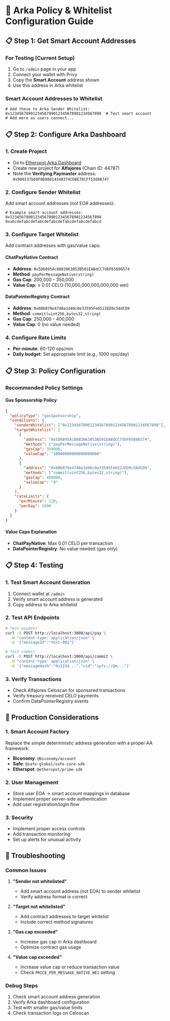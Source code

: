 # 🔧 Arka Policy & Whitelist Configuration Guide

## 📋 **Step 1: Get Smart Account Addresses**

### **For Testing (Current Setup)**
1. Go to `/admin` page in your app
2. Connect your wallet with Privy
3. Copy the **Smart Account** address shown
4. Use this address in Arka whitelist

### **Smart Account Addresses to Whitelist**
```
# Add these to Arka Sender Whitelist:
0x1234567890123456789012345678901234567890  # Test smart account
# Add more as users connect...
```

## 📋 **Step 2: Configure Arka Dashboard**

### **1. Create Project**
- Go to [Etherspot Arka Dashboard](https://arka.etherspot.io)
- Create new project for **Alfajores** (Chain ID: 44787)
- Note the **Verifying Paymaster** address: `0x900137b60F0D80814348374CD8E78CFf53d88747`

### **2. Configure Sender Whitelist**
Add smart account addresses (not EOA addresses):
```
# Example smart account addresses:
0x1234567890123456789012345678901234567890
0xabcdefabcdefabcdefabcdefabcdefabcdefabcd
```

### **3. Configure Target Whitelist**
Add contract addresses with gas/value caps:

#### **ChatPayNative Contract**
- **Address**: `0x5D6895Ac8083063053B501EA8dCC7dbF65696574`
- **Method**: `payPerMessageNative(string)`
- **Gas Cap**: 200,000 - 350,000
- **Value Cap**: ≤ 0.01 CELO (10,000,000,000,000,000 wei)

#### **DataPointerRegistry Contract**
- **Address**: `0x08b079e47d0a1d40c0e33595Fe6522ED9c58dCD9`
- **Method**: `commit(uint256,bytes32,string)`
- **Gas Cap**: 250,000 - 400,000
- **Value Cap**: 0 (no value needed)

### **4. Configure Rate Limits**
- **Per-minute**: 60-120 ops/min
- **Daily budget**: Set appropriate limit (e.g., 1000 ops/day)

## 📋 **Step 3: Policy Configuration**

### **Recommended Policy Settings**

#### **Gas Sponsorship Policy**
```json
{
  "policyType": "gasSponsorship",
  "conditions": {
    "senderWhitelist": ["0x1234567890123456789012345678901234567890"],
    "targetWhitelist": [
      {
        "address": "0x5D6895Ac8083063053B501EA8dCC7dbF65696574",
        "methods": ["payPerMessageNative(string)"],
        "gasCap": 350000,
        "valueCap": "10000000000000000000"
      },
      {
        "address": "0x08b079e47d0a1d40c0e33595Fe6522ED9c58dCD9",
        "methods": ["commit(uint256,bytes32,string)"],
        "gasCap": 400000,
        "valueCap": "0"
      }
    ],
    "rateLimits": {
      "perMinute": 120,
      "perDay": 1000
    }
  }
}
```

#### **Value Caps Explanation**
- **ChatPayNative**: Max 0.01 CELO per transaction
- **DataPointerRegistry**: No value needed (gas only)

## 📋 **Step 4: Testing**

### **1. Test Smart Account Generation**
1. Connect wallet at `/admin`
2. Verify smart account address is generated
3. Copy address to Arka whitelist

### **2. Test API Endpoints**
```bash
# Test payment
curl -X POST http://localhost:3000/api/pay \
  -H "content-type: application/json" \
  -d '{"messageId":"test-001"}'

# Test commit
curl -X POST http://localhost:3000/api/commit \
  -H "content-type: application/json" \
  -d '{"messageHash":"0x1234...","cid":"ipfs://Qm..."}'
```

### **3. Verify Transactions**
- Check Alfajores Celoscan for sponsored transactions
- Verify treasury received CELO payments
- Confirm DataPointerRegistry events

## 🔧 **Production Considerations**

### **1. Smart Account Factory**
Replace the simple deterministic address generation with a proper AA framework:
- **Biconomy**: `@biconomy/account`
- **Safe**: `@safe-global/safe-core-sdk`
- **Etherspot**: `@etherspot/prime-sdk`

### **2. User Management**
- Store user EOA → smart account mappings in database
- Implement proper server-side authentication
- Add user registration/login flow

### **3. Security**
- Implement proper access controls
- Add transaction monitoring
- Set up alerts for unusual activity

## 🚨 **Troubleshooting**

### **Common Issues**

1. **"Sender not whitelisted"**
   - Add smart account address (not EOA) to sender whitelist
   - Verify address format is correct

2. **"Target not whitelisted"**
   - Add contract addresses to target whitelist
   - Include correct method signatures

3. **"Gas cap exceeded"**
   - Increase gas cap in Arka dashboard
   - Optimize contract gas usage

4. **"Value cap exceeded"**
   - Increase value cap or reduce transaction value
   - Check `PRICE_PER_MESSAGE_NATIVE_WEI` setting

### **Debug Steps**
1. Check smart account address generation
2. Verify Arka dashboard configuration
3. Test with smaller gas/value limits
4. Check transaction logs on Celoscan
